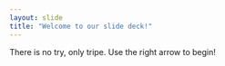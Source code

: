 ```yaml
---
layout: slide
title: "Welcome to our slide deck!"
---
```

There is no try, only tripe.
Use the right arrow to begin!
